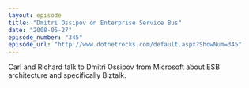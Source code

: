 ```yaml
---
layout: episode
title: "Dmitri Ossipov on Enterprise Service Bus"
date: "2008-05-27"
episode_number: "345"
episode_url: "http://www.dotnetrocks.com/default.aspx?ShowNum=345"
---
```


Carl and Richard talk to Dmitri Ossipov from Microsoft about ESB architecture and specifically Biztalk.
